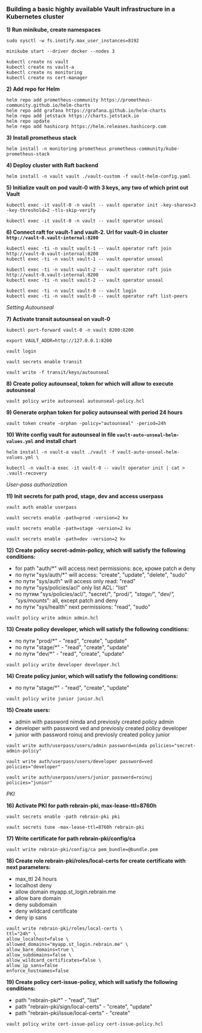 ### Building a basic highly available Vault infrastructure in a Kubernetes cluster

**1) Run minikube, create namespaces**

`sudo sysctl -w fs.inotify.max_user_instances=8192`

`minikube start --driver docker --nodes 3`

```
kubectl create ns vault
kubectl create ns vault-a
kubectl create ns monitoring
kubectl create ns cert-manager
```

**2) Add repo for Helm**

```
helm repo add prometheus-community https://prometheus-community.github.io/helm-charts
helm repo add grafana https://grafana.github.io/helm-charts
helm repo add jetstack https://charts.jetstack.io
helm repo update
helm repo add hashicorp https://helm.releases.hashicorp.com
```

**3) Install prometheus stack**

`helm install -n monitoring prometheus prometheus-community/kube-prometheus-stack`

**4) Deploy cluster with Raft backend**

`helm install -n vault vault ./vault-custom -f vault-helm-config.yaml`

**5) Initialize vault on pod vault-0 with 3 keys, any two of which print out Vault**

`kubectl exec -it vault-0 -n vault -- vault operator init -key-shares=3 -key-threshold=2 -tls-skip-verify`

`kubectl exec -it vault-0 -n vault -- vault operator unseal`

**6) Connect raft for vault-1 and vault-2. Url for vault-0 in cluster `http://vault-0.vault-internal:8200`**

```
kubectl exec -ti -n vault vault-1 -- vault operator raft join http://vault-0.vault-internal:8200
kubectl exec -ti -n vault vault-1 -- vault operator unseal

kubectl exec -ti -n vault vault-2 -- vault operator raft join http://vault-0.vault-internal:8200
kubectl exec -ti -n vault vault-2 -- vault operator unseal

kubectl exec -ti -n vault vault-0 -- vault login
kubectl exec -ti -n vault vault-0 -- vault operator raft list-peers
```

*Setting Autounseal*

**7) Activate transit autounseal on vault-0**

`kubectl port-forward vault-0 -n vault 8200:8200`

`export VAULT_ADDR=http://127.0.0.1:8200`

`vault login`

`vault secrets enable transit`

`vault write -f transit/keys/autounseal`

**8) Create policy autounseal, token for which will allow to execute autounseal**

`vault policy write autounseal autounseal-policy.hcl`

**9) Generate orphan token for policy autounseal with period 24 hours**

`vault token create -orphan -policy="autounseal" -period=24h`

**10) Write config vault for autounseal in file `vault-auto-unseal-helm-values.yml` and install chart**

`helm install -n vault-a vault ./vault -f vault-auto-unseal-helm-values.yml \ `

`kubectl -n vault-a exec -it vault-0 -- vault operator init | cat > .vault-recovery`

*User-pass authorization*

**11) Init secrets for path prod, stage, dev and access userpass**

`vault auth enable userpass`

`vault secrets enable -path=prod -version=2 kv`

`vault secrets enable -path=stage -version=2 kv`

`vault secrets enable -path=dev -version=2 kv`

**12) Create policy secret-admin-policy, which will satisfy the following conditions:**
- for path "auth/*" will access next permissions: все, кроме patch и deny
- по пути "sys/auth/*" will access: "create", "update", "delete", "sudo"
- по пути "sys/auth" will access only read: "read"
- по пути "sys/policies/acl" only list ACL: "list"
- по путям "sys/policies/acl/", "secret/", "prod/*", "stage/*", "dev/*", "sys/mounts*": all, except patch and deny
- по пути "sys/health" next permissions: "read", "sudo"

`vault policy write admin admin.hcl`

**13) Create policy developer, which will satisfy the following conditions:**
- по пути "prod/*" - "read", "create", "update"
- по пути "stage/*" - "read", "create", "update"
- по пути "dev/*" - "read", "create", "update"

`vault policy write developer developer.hcl`

**14) Create policy junior, which will satisfy the following conditions:**
- по пути "stage/*" - "read", "create", "update"

`vault policy write junior junior.hcl`

**15) Create users:**
- admin with password nimda and previosly created policy admin
- developer  with password ved and previosly created policy developer
- junior  with password roinuj and previosly created policy junior

`vault write auth/userpass/users/admin password=nimda policies="secret-admin-policy"`

`vault write auth/userpass/users/developer password=ved policies="developer"`

`vault write auth/userpass/users/junior password=roinuj policies="junior"`


*PKI*

**16) Activate PKI for path rebrain-pki, max-lease-ttl=8760h**

`vault secrets enable -path rebrain-pki pki`

`vault secrets tune -max-lease-ttl=8760h rebrain-pki`

**17) Write certificate for path rebrain-pki/config/ca**

`vault write rebrain-pki/config/ca pem_bundle=@bundle.pem`

**18) Create role rebrain-pki/roles/local-certs for create certificate with next parameters:**
- max_ttl 24 hours
- localhost deny
- allow domain myapp.st_login.rebrain.me
- allow bare domain
- deny subdomain
- deny wildcard certificate
- deny ip sans

```
vault write rebrain-pki/roles/local-certs \
ttl="24h" \
allow_localhost=false \
allowed_domains="myapp.st_login.rebrain.me" \
allow_bare_domains=true \
allow_subdomains=false \
allow_wildcard_certificates=false \
allow_ip_sans=false
enforce_hostnames=false
```

**19) Create policy cert-issue-policy, which will satisfy the following conditions:**
- path "rebrain-pki*" - "read", "list"
- path "rebrain-pki/sign/local-certs" - "create", "update"
- path "rebrain-pki/issue/local-certs" - "create"

`vault policy write cert-issue-policy cert-issue-policy.hcl`

